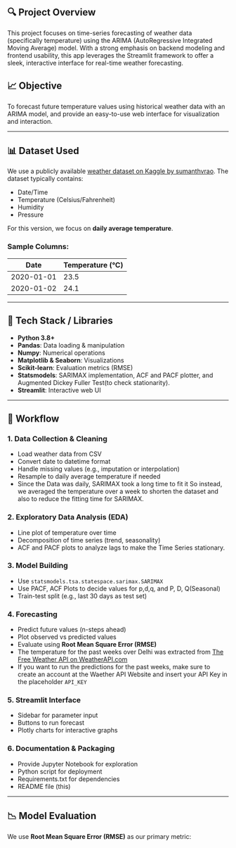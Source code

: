 ## 🔍 Project Overview
This project focuses on time-series forecasting of weather data (specifically temperature) using the ARIMA (AutoRegressive Integrated Moving Average) model. With a strong emphasis on backend modeling and frontend usability, this app leverages the Streamlit framework to offer a sleek, interactive interface for real-time weather forecasting.

## 📈 Objective
To forecast future temperature values using historical weather data with an ARIMA model, and provide an easy-to-use web interface for visualization and interaction.

---

## 📊 Dataset Used
We use a publicly available [weather dataset on Kaggle by sumanthvrao](https://www.kaggle.com/datasets/sumanthvrao/daily-climate-time-series-data). The dataset typically contains:
- Date/Time
- Temperature (Celsius/Fahrenheit)
- Humidity
- Pressure

For this version, we focus on **daily average temperature**.

### Sample Columns:
| Date       | Temperature (°C) |
|------------|------------------|
| 2020-01-01 | 23.5             |
| 2020-01-02 | 24.1             |

---

## 🔧 Tech Stack / Libraries
- **Python 3.8+**
- **Pandas**: Data loading & manipulation
- **Numpy**: Numerical operations
- **Matplotlib & Seaborn**: Visualizations
- **Scikit-learn**: Evaluation metrics (RMSE)
- **Statsmodels**: SARIMAX implementation, ACF and PACF plotter, and Augmented Dickey Fuller Test(to check stationarity).
- **Streamlit**: Interactive web UI

---

## 🔁 Workflow

### 1. Data Collection & Cleaning
- Load weather data from CSV
- Convert date to datetime format
- Handle missing values (e.g., imputation or interpolation)
- Resample to daily average temperature if needed
- Since the Data was daily, SARIMAX took a long time to fit it
  So instead, we averaged the temperature over a week to shorten the dataset
  and also to reduce the fitting time for SARIMAX.

### 2. Exploratory Data Analysis (EDA)
- Line plot of temperature over time
- Decomposition of time series (trend, seasonality)
- ACF and PACF plots to analyze lags to make the Time Series stationary.

### 3. Model Building
- Use `statsmodels.tsa.statespace.sarimax.SARIMAX`
- Use PACF, ACF Plots to decide values for p,d,q, and P, D, Q(Seasonal)
- Train-test split (e.g., last 30 days as test set)

### 4. Forecasting
- Predict future values (n-steps ahead)
- Plot observed vs predicted values
- Evaluate using **Root Mean Square Error (RMSE)**
- The temperature for the past weeks over Delhi was extracted from [The Free Weather API on WeatherAPI.com](https://www.weatherapi.com/)
- If you want to run the predictions for the past weeks, make sure to create an account at the Waether API Website
  and insert your API Key in the placeholder `API_KEY`

### 5. Streamlit Interface
- Sidebar for parameter input
- Buttons to run forecast
- Plotly charts for interactive graphs

### 6. Documentation & Packaging
- Provide Jupyter Notebook for exploration
- Python script for deployment
- Requirements.txt for dependencies
- README file (this)

---

## 📉 Model Evaluation

We use **Root Mean Square Error (RMSE)** as our primary metric:

